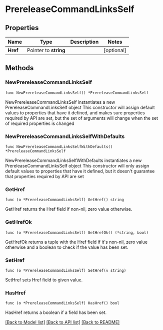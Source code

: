 # PrereleaseCommandLinksSelf

## Properties

Name | Type | Description | Notes
------------ | ------------- | ------------- | -------------
**Href** | Pointer to **string** |  | [optional] 

## Methods

### NewPrereleaseCommandLinksSelf

`func NewPrereleaseCommandLinksSelf() *PrereleaseCommandLinksSelf`

NewPrereleaseCommandLinksSelf instantiates a new PrereleaseCommandLinksSelf object
This constructor will assign default values to properties that have it defined,
and makes sure properties required by API are set, but the set of arguments
will change when the set of required properties is changed

### NewPrereleaseCommandLinksSelfWithDefaults

`func NewPrereleaseCommandLinksSelfWithDefaults() *PrereleaseCommandLinksSelf`

NewPrereleaseCommandLinksSelfWithDefaults instantiates a new PrereleaseCommandLinksSelf object
This constructor will only assign default values to properties that have it defined,
but it doesn't guarantee that properties required by API are set

### GetHref

`func (o *PrereleaseCommandLinksSelf) GetHref() string`

GetHref returns the Href field if non-nil, zero value otherwise.

### GetHrefOk

`func (o *PrereleaseCommandLinksSelf) GetHrefOk() (*string, bool)`

GetHrefOk returns a tuple with the Href field if it's non-nil, zero value otherwise
and a boolean to check if the value has been set.

### SetHref

`func (o *PrereleaseCommandLinksSelf) SetHref(v string)`

SetHref sets Href field to given value.

### HasHref

`func (o *PrereleaseCommandLinksSelf) HasHref() bool`

HasHref returns a boolean if a field has been set.


[[Back to Model list]](../README.md#documentation-for-models) [[Back to API list]](../README.md#documentation-for-api-endpoints) [[Back to README]](../README.md)


